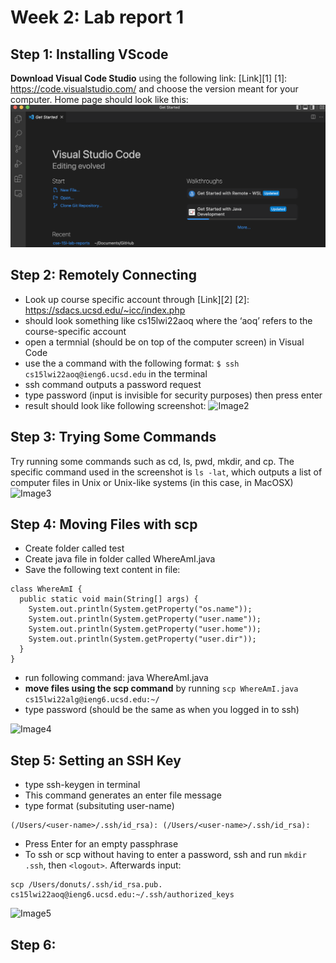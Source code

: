 # Week 2: Lab report 1
## **Step 1:** Installing VScode
__Download Visual Code Studio__ using the following link: 
[Link][1]
[1]: https://code.visualstudio.com/ 
and choose the version meant for your computer. Home page should look like this: 
![Image1](step1.png)

## **Step 2:** Remotely Connecting
- Look up course specific account through
[Link][2]
[2]: https://sdacs.ucsd.edu/~icc/index.php 
- should look something like cs15lwi22aoq where the ‘aoq’ refers to the course-specific account
- open a termnial (should be on top of the computer screen) in Visual Code
- use the a command with the following format:
```$ ssh cs15lwi22aoq@ieng6.ucsd.edu``` in the terminal 
- ssh command outputs a password request
- type password (input is invisible for security purposes) then press enter
- result should look like following screenshot: 
![Image2](step2.png)

## **Step 3:** Trying Some Commands
Try running some commands such as cd, ls, pwd, mkdir, and cp. The specific command used in the screenshot is ```ls -lat```, which outputs a list of computer files in Unix or Unix-like systems (in this case, in MacOSX)
![Image3](step3.png)

## **Step 4:** Moving Files with scp
- Create folder called test
- Create java file in folder called WhereAmI.java 
- Save the following text content in file:
```
class WhereAmI {
  public static void main(String[] args) {
    System.out.println(System.getProperty("os.name"));
    System.out.println(System.getProperty("user.name"));
    System.out.println(System.getProperty("user.home"));
    System.out.println(System.getProperty("user.dir"));
  }
}
```
- run following command: java WhereAmI.java 
- __move files using the scp command__ by running ```scp WhereAmI.java cs15lwi22alg@ieng6.ucsd.edu:~/```
- type password (should be the same as when you logged in to ssh)
 
 ![Image4](step4.png)

 ## **Step 5:** Setting an SSH Key
- type ssh-keygen in terminal
- This command generates an enter file message
- type format (subsituting user-name)
```
(/Users/<user-name>/.ssh/id_rsa): (/Users/<user-name>/.ssh/id_rsa):
```
- Press Enter for an empty passphrase
- To ssh or scp without having to enter a password, ssh and run ```mkdir .ssh```, then ```<logout>```. Afterwards input:
```
scp /Users/donuts/.ssh/id_rsa.pub. cs15lwi22aoq@ieng6.ucsd.edu:~/.ssh/authorized_keys
```
![Image5](step5.png)
## **Step 6:** 







